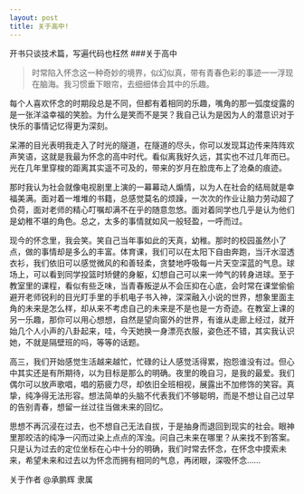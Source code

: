```yaml
---
layout: post
title: 关于高中!
---
```

开书只谈技术篇，写遍代码也枉然
###关于高中
>时常陷入怀念这一种奇妙的境界，似幻似真，带有青春色彩的事迹一一浮现在脑海。我习惯垂下眼帘，去细细体会其中的乐趣。

每个人喜欢怀念的时期段总是不同，但都有着相同的乐趣，嘴角的那一弧度绽露的是一张洋溢幸福的笑脸。为什么是笑而不是哭？我自己认为是因为人的潜意识对于快乐的事情记忆得更为深刻。

呆滞的目光表明我走入了时光的隧道，在隧道的尽头，你可以发现耳边传来阵阵欢声笑语，这就是我最为怀念的高中时代。看似离我好久远，其实也不过几年而已。光在几年里穿梭的距离其实遥不可及的，带来的岁月在脸庞布上了沧桑的痕迹。

那时我认为社会就像电视剧里上演的一幕幕动人煽情，以为人在社会的结局就是幸福美满。面对着一堆堆的书籍，总感觉莫名的烦躁，一次次的作业让脑力劳动超了负荷，面对老师的精心叮嘱却满不在乎的随意忽悠。面对着同学也几乎是认为他们是幼稚不堪的角色。总之，太多的事情就如风一般轻盈，一呼而过。

现今的怀念里，我会笑。笑自己当年事如此的天真，幼稚。那时的校园虽然小了点，做的事情却是多么的丰富。体育课，我们可以在太阳下自由奔跑，当汗水湿透衣衫，我们依旧可以感觉微风的和善轻柔，贪婪地呼吸每一片天空深蓝的气息。球场上，可以看到同学投篮时矫健的身躯，幻想自己可以来一帅气的转身进球。至于教室里的课程，看似有些乏味，当青春叛逆从不会压抑在心底，会时常在课堂偷偷避开老师锐利的目光盯手里的手机电子书入神，深深融入小说的世界，想象里面主角的未来是怎么样，却从来不考虑自己的未来是不是也是一方奇迹。在教室上课的另一乐趣，那你可以用心想想，自然是望向窗外的世界，有谁从走廊上经过，就开始几个人小声的八卦起来，哇，今天她换一身漂亮衣服，姿色还不错，其实我认识她，不就是隔壁班的吗，等等的话题。

高三，我们开始感觉生活越来越忙，忙碌的让人感觉活得累，抱怨谁没有过。但心中其实还是有所期待，以为目标是那么的明确。夜里的晚自习，是我的最爱。我们偶尔可以放声歌唱，唱的筋疲力尽，却依旧全班相视，展露出不加修饰的笑容。真挚，纯净得无法形容。想法简单的头脑不代表我们不够聪明，而是不想让自己过早的告别青春，想留一丝过往当做未来的回忆。

思想不再沉浸在过去，也不想自己无法自拔，于是抽身而退回到现实的社会。眼神里那皎洁的纯净一闪而过染上点点的浑浊。问自己未来在哪里？从来找不到答案。只是认为过去的定位坐标在心中十分的明确，我们时常去怀念，在怀念中摸索未来，希望未来和过去以为怀念而拥有相同的气息，再闭眼，深吸怀念……

关于作者
@承鹏辉  隶属
